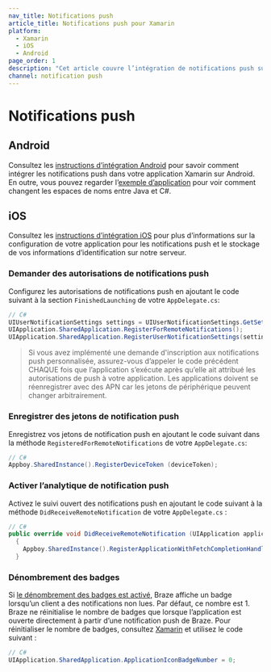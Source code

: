 ```yaml
---
nav_title: Notifications push
article_title: Notifications push pour Xamarin
platform: 
  - Xamarin
  - iOS
  - Android
page_order: 1
description: "Cet article couvre l’intégration de notifications push sur Android et FireOS pour la plate-forme Xamarin."
channel: notification push 
---
```


# Notifications push

## Android

Consultez les [instructions d’intégration Android][11] pour savoir comment intégrer les notifications push dans votre application Xamarin sur Android. En outre, vous pouvez regarder l’[exemple d’application][12] pour voir comment changent les espaces de noms entre Java et C#.

## iOS

Consultez les [instructions d’intégration iOS][1] pour plus d’informations sur la configuration de votre application pour les notifications push et le stockage de vos informations d’identification sur notre serveur.

### Demander des autorisations de notifications push

Configurez les autorisations de notifications push en ajoutant le code suivant à la section ```FinishedLaunching``` de votre ```AppDelegate.cs```:

```csharp
// C#
UIUserNotificationSettings settings = UIUserNotificationSettings.GetSettingsForTypes(UIUserNotificationType.Badge | UIUserNotificationType.Alert | UIUserNotificationType.Sound, null);
UIApplication.SharedApplication.RegisterForRemoteNotifications();
UIApplication.SharedApplication.RegisterUserNotificationSettings(settings);
```

>  Si vous avez implémenté une demande d'inscription aux notifications push personnalisée, assurez-vous d’appeler le code précédent CHAQUE fois que l’application s’exécute après qu’elle ait attribué les autorisations de push à votre application. Les applications doivent se réenregistrer avec des APN car les jetons de périphérique peuvent changer arbitrairement.

### Enregistrer des jetons de notification push

Enregistrez vos jetons de notification push en ajoutant le code suivant dans la méthode ```RegisteredForRemoteNotifications``` de votre ```AppDelegate.cs```:

```csharp
// C#
Appboy.SharedInstance().RegisterDeviceToken (deviceToken);
```

### Activer l’analytique de notification push

Activez le suivi ouvert des notifications push en ajoutant le code suivant à la méthode `DidReceiveRemoteNotification` de votre `AppDelegate.cs` :

```csharp
// C#
public override void DidReceiveRemoteNotification (UIApplication application, NSDictionary userInfo, Action<UIBackgroundFetchResult> completionHandler)
  {
    Appboy.SharedInstance().RegisterApplicationWithFetchCompletionHandler(application, userInfo, completionHandler);
  }
```

### Dénombrement des badges

Si [le dénombrement des badges est activé][2], Braze affiche un badge lorsqu’un client a des notifications non lues. Par défaut, ce nombre est 1. Braze ne réinitialise le nombre de badges que lorsque l’application est ouverte directement à partir d’une notification push de Braze. Pour réinitialiser le nombre de badges, consultez [Xamarin][3] et utilisez le code suivant :

```csharp
// C#
UIApplication.SharedApplication.ApplicationIconBadgeNumber = 0;
```

[1]: {{site.baseurl}}/developer_guide/platform_integration_guides/ios/push_notifications/integration/
[2]: {{site.baseurl}}/help/best_practices/utilizing_badge_count/#badge-count-with-braze
[3]: https://developer.xamarin.com/guides/cross-platform/application_fundamentals/notifications/ios/local_notifications_in_ios/#Handling_Notifications
[11]: {{site.baseurl}}/developer_guide/platform_integration_guides/android/push_notifications/integration/standard_integration/
[12]: https://github.com/Appboy/appboy-xamarin-bindings

